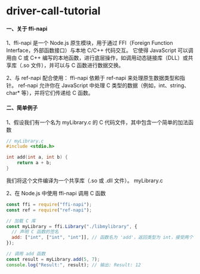 # driver-call-tutorial

#### 一、关于 ffi-napi

1、ffi-napi 是一个 Node.js 原生模块，用于通过 FFI（Foreign Function Interface，外部函数接口）与本地 C/C++ 代码交互。
它使得 JavaScript 可以调用由 C 或 C++ 编写的本地函数，进行底层操作，如调用动态链接库（DLL）或共享库（.so 文件），并可以与 C 函数进行数据交换。

2、与 ref-napi 配合使用： ffi-napi 依赖于 ref-napi 来处理原生数据类型和指针。
ref-napi 允许你在 JavaScript 中处理 C 类型的数据（例如，int、string、char\* 等），并将它们传递给 C 函数。

#### 二、简单例子

1、假设我们有一个名为 myLibrary.c 的 C 代码文件，其中包含一个简单的加法函数

```c
// myLibrary.c
#include <stdio.h>

int add(int a, int b) {
    return a + b;
}
```

我们将这个文件编译为一个共享库（.so 或 .dll 文件）。 myLibrary.c

2、在 Node.js 中使用 ffi-napi 调用 C 函数

```js
const ffi = require("ffi-napi");
const ref = require("ref-napi");

// 加载 C 库
const myLibrary = ffi.Library("./libmylibrary", {
  // 声明 C 函数的签名
  add: ["int", ["int", "int"]], // 函数名为 'add'，返回类型为 int，接受两个 int 参数
});

// 调用 add 函数
const result = myLibrary.add(5, 7);
console.log("Result:", result); // 输出: Result: 12
```

